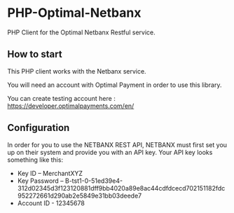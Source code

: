 # PHP-Optimal-Netbanx

PHP Client for the Optimal Netbanx Restful service.

## How to start

This PHP client works with the Netbanx service. 

You will need an account with Optimal Payment in order to use this library.

You can create testing account here : https://developer.optimalpayments.com/en/


## Configuration

In order for you to use the NETBANX REST API, NETBANX must first set you up on their system and provide you with an API key. Your API key looks something like this:

 * Key ID – MerchantXYZ
 * Key Password – B-tst1-0-51ed39e4-312d02345d3f123120881dff9bb4020a89e8ac44cdfdcecd702151182fdc952272661d290ab2e5849e31bb03deede7
 * Account ID - 12345678


